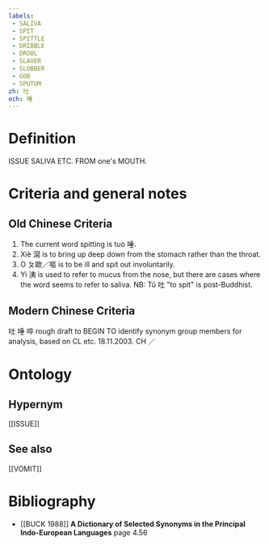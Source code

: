 ```yaml
---
labels: 
 - SALIVA
 - SPIT
 - SPITTLE
 - DRIBBLE
 - DROOL
 - SLAVER
 - SLOBBER
 - GOB
 - SPUTUM
zh: 吐
och: 唾
---
```


# Definition
ISSUE SALIVA ETC. FROM one's MOUTH.
# Criteria and general notes
## Old Chinese Criteria
1. The current word spitting is tuò 唾.
2. Xiè 瀉 is to bring up deep down from the stomach rather than the throat.
3. O ㄆ歐／嘔 is to be ill and spit out involuntarily.
4. Yí 洟 is used to refer to mucus from the nose, but there are cases where the word seems to refer to saliva.
NB: Tǔ 吐 "to spit" is post-Buddhist.
## Modern Chinese Criteria
吐
唾
啐
rough draft to BEGIN TO identify synonym group members for analysis, based on CL etc. 18.11.2003. CH ／
# Ontology

## Hypernym
[[ISSUE]]
## See also
[[VOMIT]]
# Bibliography
- [[BUCK 1988]]
**A Dictionary of Selected Synonyms in the Principal Indo-European Languages** page 4.56
